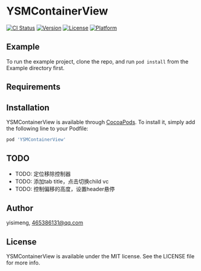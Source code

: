 # YSMContainerView

[![CI Status](https://img.shields.io/travis/yisimeng/YSMContainerView.svg?style=flat)](https://travis-ci.org/yisimeng/YSMContainerView)
[![Version](https://img.shields.io/cocoapods/v/YSMContainerView.svg?style=flat)](https://cocoapods.org/pods/YSMContainerView)
[![License](https://img.shields.io/cocoapods/l/YSMContainerView.svg?style=flat)](https://cocoapods.org/pods/YSMContainerView)
[![Platform](https://img.shields.io/cocoapods/p/YSMContainerView.svg?style=flat)](https://cocoapods.org/pods/YSMContainerView)

## Example

To run the example project, clone the repo, and run `pod install` from the Example directory first.

## Requirements

## Installation

YSMContainerView is available through [CocoaPods](https://cocoapods.org). To install
it, simply add the following line to your Podfile:

```ruby
pod 'YSMContainerView'
```
## TODO

* TODO: 定位移除控制器
* TODO: 添加tab title，点击切换child vc
* TODO: 控制偏移的高度，设置header悬停

## Author

yisimeng, 465386131@qq.com

## License

YSMContainerView is available under the MIT license. See the LICENSE file for more info.
